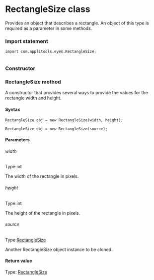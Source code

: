 # RectangleSize class
Provides an object that describes a rectangle. An object of this type is required as a parameter in some methods.
 
 ### Import statement 
``` 
import com.applitools.eyes.RectangleSize;
 
 ``` 
### Constructor 
### RectangleSize method
A constructor that provides several ways to provide the values for the rectangle width and height.

#### Syntax 
 ``` 
RectangleSize obj = new RectangleSize(width, height);

RectangleSize obj = new RectangleSize(source);
 ``` 

 #### Parameters 
 ###### width 
  
 Type:int 
  
 The width of the rectangle in pixels. 
  
  ###### height 
  
 Type:int 
  
 The height of the rectangle in pixels. 
  
  ###### source 
  
 Type:[RectangleSize](./rectanglesize) 
  
 Another RectangleSize object instance to be cloned. 
  
 #### Return value 
Type: [RectangleSize](./rectanglesize)
